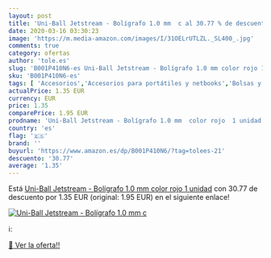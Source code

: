 ```yaml
---
layout: post
title: 'Uni-Ball Jetstream - Bolígrafo 1.0 mm  c al 30.77 % de descuento'
date: 2020-03-16 03:30:23
image: 'https://m.media-amazon.com/images/I/31OELrUTLZL._SL400_.jpg'
comments: true
category: ofertas
author: 'tole.es'
slug: 'B001P410N6-es Uni-Ball Jetstream - Bolígrafo 1.0 mm color rojo 1 unidad'
sku: 'B001P410N6-es'
tags: [ 'Accesorios','Accesorios para portátiles y netbooks','Bolsas y fundas para portátiles y netbooks','Informática','Mochilas para portátiles y netbooks','bolígrafo', ]
actualPrice: 1.35 EUR
currency: EUR
price: 1.35
comparePrice: 1.95 EUR
prodname: 'Uni-Ball Jetstream - Bolígrafo 1.0 mm  color rojo  1 unidad'
country: 'es'
flag: '🇪🇸'
brand: ''
buyurl: 'https://www.amazon.es/dp/B001P410N6/?tag=tolees-21'
descuento: '30.77'
average: '1.35'
---
```


Está [Uni-Ball Jetstream - Bolígrafo 1.0 mm  color rojo  1 unidad](https://www.amazon.es/dp/B001P410N6/?tag=tolees-21) con 30.77 de descuento por 1.35 EUR (original: 1.95 EUR) en el siguiente enlace!

[![Uni-Ball Jetstream - Bolígrafo 1.0 mm  c](https://m.media-amazon.com/images/I/31OELrUTLZL._SL400_.jpg)](https://www.amazon.es/dp/B001P410N6/?tag=tolees-21)

ℹ️:


[🛒 Ver la oferta!!](https://www.amazon.es/dp/B001P410N6/?tag=tolees-21)
